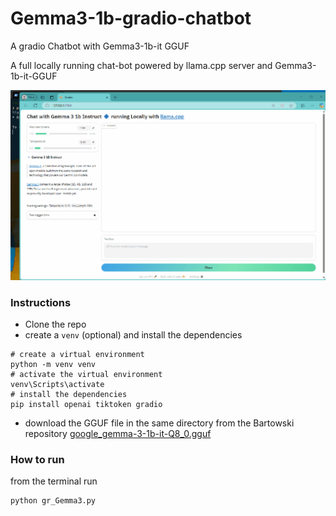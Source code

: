 # Gemma3-1b-gradio-chatbot
A gradio Chatbot with Gemma3-1b-it GGUF

A full locally running chat-bot powered by llama.cpp server and Gemma3-1b-it-GGUF


<img src='https://github.com/fabiomatricardi/Gemma3-1b-gradio-chatbot/raw/main/Gemma3-interface.gif' width=1000>


### Instructions
- Clone the repo
- create a `venv` (optional) and install the dependencies
```
# create a virtual environment
python -m venv venv
# activate the virtual environment
venv\Scripts\activate
# install the dependencies
pip install openai tiktoken gradio
```
- download the GGUF file in the same directory from the Bartowski repository [google_gemma-3-1b-it-Q8_0.gguf](https://huggingface.co/bartowski/google_gemma-3-1b-it-GGUF/resolve/main/google_gemma-3-1b-it-Q8_0.gguf?download=true)

### How to run
from the terminal run
```
python gr_Gemma3.py
```

